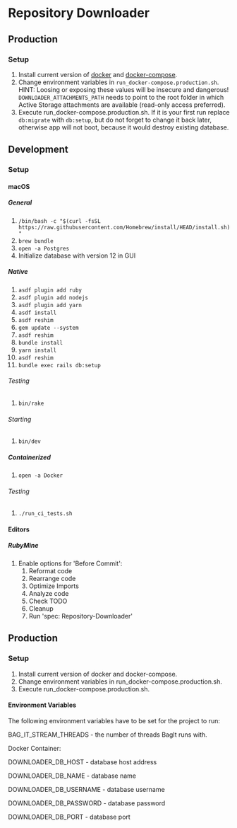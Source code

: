 # Repository Downloader

## Production
### Setup
1. Install current version of [docker](https://docs.docker.com/get-docker/) and [docker-compose](https://docs.docker.com/compose/install/).
2. Change environment variables in `run_docker-compose.production.sh`.
   HINT: Loosing or exposing these values will be insecure and dangerous!
   `DOWNLOADER_ATTACHMENTS_PATH` needs to point to the root folder in which Active Storage attachments are available (read-only access preferred).
3. Execute run_docker-compose.production.sh.
   If it is your first run replace `db:migrate` with `db:setup`, but do not forget to change it back later, otherwise app will not boot, because it would destroy existing database.

## Development

### Setup

#### macOS

##### General

1. `/bin/bash -c "$(curl -fsSL https://raw.githubusercontent.com/Homebrew/install/HEAD/install.sh)"`
2. `brew bundle`
3. `open -a Postgres`
4. Initialize database with version 12 in GUI

##### Native

1. `asdf plugin add ruby`
2. `asdf plugin add nodejs`
3. `asdf plugin add yarn`
4. `asdf install`
5. `asdf reshim`
6. `gem update --system`
7. `asdf reshim`
8. `bundle install`
9. `yarn install`
10. `asdf reshim`
11. `bundle exec rails db:setup`

###### Testing

1. `bin/rake`

###### Starting

1. `bin/dev`

##### Containerized

1. `open -a Docker`

###### Testing

1. `./run_ci_tests.sh`

#### Editors

##### RubyMine

1. Enable options for 'Before Commit':
   1. Reformat code
   2. Rearrange code
   3. Optimize Imports
   4. Analyze code
   5. Check TODO
   6. Cleanup
   7. Run 'spec: Repository-Downloader'

## Production

### Setup
1. Install current version of docker and docker-compose.
2. Change environment variables in run_docker-compose.production.sh.
3. Execute run_docker-compose.production.sh.

#### Environment Variables
The following environment variables have to be set for the project to run:

BAG_IT_STREAM_THREADS - the number of threads BagIt runs with.

Docker Container:

DOWNLOADER_DB_HOST - database host address

DOWNLOADER_DB_NAME - database name

DOWNLOADER_DB_USERNAME - database username

DOWNLOADER_DB_PASSWORD - database password

DOWNLOADER_DB_PORT - database port
